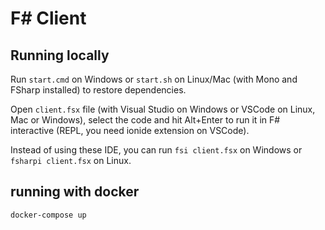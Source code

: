 # F# Client

## Running locally
Run `start.cmd` on Windows or `start.sh` on Linux/Mac (with Mono and FSharp installed) to restore dependencies.

Open `client.fsx` file (with Visual Studio on Windows or VSCode on Linux, Mac or Windows), select the code and hit Alt+Enter to run it in F# interactive (REPL, you need ionide extension on VSCode).

Instead of using these IDE, you can run `fsi client.fsx` on Windows or `fsharpi client.fsx` on Linux.

## running with docker
`docker-compose up`